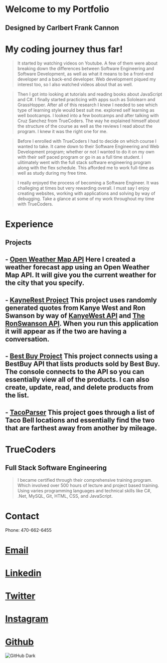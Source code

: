 # Welcome to my Portfolio

##  Designed by Carlbert Frank Cannon
					
					
#  My coding journey thus far!
							
> It started by watching videos on Youtube. A few of them were about breaking down the differences between 
> Software Engineering and Software Development, as well as what it means to be a front-end developer and a 
> back-end developer. Web development piqued my interest too, so I also watched videos about that as well. 

> Then I got into looking at tutorials and reading books about JavaScript and C#. 
> I finally started practicing with apps such as Sololearn and GrassHopper. 
> After all of this research I knew I needed to see which type of learning style would best suit me.
> explored self learning as well bootcamps. I looked into a few bootcamps and after talking with 
> Cruz Sanchez from TrueCoders. The way he explained himself about the structure of the course as well 
> as the reviews I read about the program. I knew it was the right one for me.
								
								
> Before I enrolled with TrueCoders I had to decide on which course I wanted to take. It came down to their 
> Software Engineering and Web Development program; whether or not I wanted to do it on my own with their self 
> paced program or go in as a full time student. I ulitimately went with the full stack software engineering program 
> along with the flex schedule. This afforded me to work full-time as well as study during my free time.
								
> I really enjoyed the process of becoming a Software Engineer. It was challeging at times but very rewarding overall. 
> I must say I enjoy creating websites, working with applications and solving by way of debugging.
> Take a glance at some of my work throughout my time with TrueCoders.
						

 #  Experience 
							
##  Projects
								
## - [Open Weather Map API](https://github.com/CarlbertCannon/OpenWeatherMapAPI) Here I created a weather forecast app using an Open Weather Map API. It will give you the current weather for the city that you specify.

## - [KayneRest Project](https://github.com/CarlbertCannon/KanyeWest) This project uses randomly generated quotes from Kanye West and Ron Swanson by way of [KanyeWest API](https://api.kanye.rest) and [The RonSwanson API](https://ron-swanson-quotes.herokuapp.com/v2/quotes). When you run this application it will appear as if the two are having a conversation.

## - [Best Buy Project](https://github.com/CarlbertCannon/BestBuyBestPractices) This project connects using a BestBuy API that lists products sold by Best Buy. The console connects to the API so you can essentially view all of the products. I can also create, update, read, and delete products from the list.

## - [TacoParser](https://github.com/CarlbertCannon/TacoParser) This project goes through a list of Taco Bell locations and essentially find the two that are farthest away from another by mileage.
							
						
						
#  TrueCoders

##  Full Stack Software Engineering

> I became certified through their comprehensive training program. 
> Which involved over 500 hours of lecture and project based training.
> Using varies programming languages and technical skills like C#,
> .Net, MySQL, Git, HTML, CSS, and JavaScript.
							

#  Contact
							
							
							
Phone: 470-662-6455
#  [Email](mailto:51percentbetter@gmail.com)
#  [Linkedin](https://www.linkedin.com/in/carlbert-cannon-02b4978b/)
#  [Twitter](https://twitter.com/FrankCannon85)
#  [Instagram](https://www.instagram.com/51percentbetter/)
#  [Github](https://github.com/CarlbertCannon)
								


								
![GitHub Dark](https://github.com/github-light.png#gh-light-mode-only)

								
							

